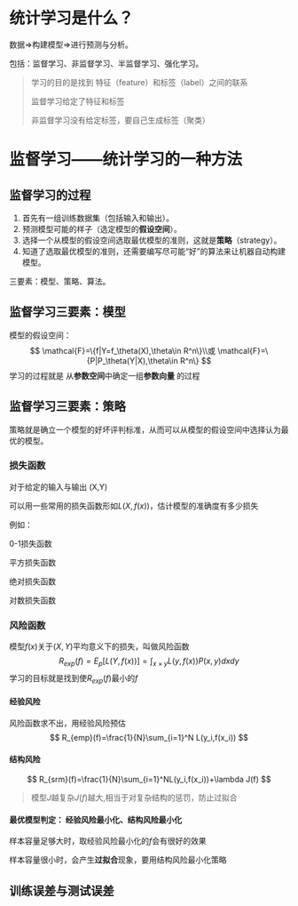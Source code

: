 # 统计学习是什么？

数据$\Rightarrow$构建模型$\Rightarrow$进行预测与分析。

包括：监督学习、非监督学习、半监督学习、强化学习。

>学习的目的是找到 特征（feature）和标签（label）之间的联系
>
>监督学习给定了特征和标签
>
>非监督学习没有给定标签，要自己生成标签（聚类）

# 监督学习——统计学习的一种方法

## 监督学习的过程

1. 首先有一组训练数据集（包括输入和输出）。
2. 预测模型可能的样子（选定模型的**假设空间**）。
3. 选择一个从模型的假设空间选取最优模型的准则，这就是**策略**（strategy）。
4. 知道了选取最优模型的准则，还需要编写尽可能“好”的算法来让机器自动构建模型。

三要素：模型、策略、算法。

## 监督学习三要素：模型

模型的假设空间：
$$
\mathcal{F}=\{f|Y=f_\theta(X),\theta\in R^n\}\\或
\mathcal{F}=\{P|P_\theta(Y|X),\theta\in R^n\}
$$
学习的过程就是 从**参数空间**中确定一组**参数向量** 的过程

## 监督学习三要素：策略

策略就是确立一个模型的好坏评判标准，从而可以从模型的假设空间中选择认为最优的模型。

###  损失函数

对于给定的输入与输出 (X,Y)

可以用一些常用的损失函数形如$L(X,f(x))$，估计模型的准确度有多少损失

例如：

0-1损失函数

平方损失函数

绝对损失函数

对数损失函数

### 风险函数

模型$f(x)$关于$(X,Y)$平均意义下的损失，叫做风险函数
$$
R_{exp}(f)=E_p[L(Y,f(x))]=\int_{x\times y}L(y,f(x))P(x,y)dxdy
$$
学习的目标就是找到使$R_{exp}(f)$最小的$f$

####  经验风险

风险函数求不出，用经验风险预估
$$
R_{emp}(f)=\frac{1}{N}\sum_{i=1}^N L(y_i,f(x_i))
$$

#### 结构风险

$$
R_{srm}(f)=\frac{1}{N}\sum_{i=1}^NL(y_i,f(x_i))+\lambda J(f)
$$

>模型$J$越复杂$J(f)$越大,相当于对复杂结构的惩罚，防止过拟合

#### 最优模型判定： 经验风险最小化、结构风险最小化

样本容量足够大时，取经验风险最小化的$f$会有很好的效果

样本容量很小时，会产生**过拟合**现象，要用结构风险最小化策略



## 训练误差与测试误差

